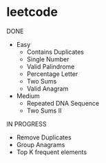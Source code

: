 # leetcode

DONE
- Easy		
	- Contains Duplicates		
	- Single Number		
	- Valid Palindrome		
	- Percentage Letter
    - Two Sums				
	- Valid Anagram
- Medium
    - Repeated DNA Sequence
    - Two Sums II		
	

IN PROGRESS    
- Remove Duplicates
- Group Anagrams  
- Top K frequent elements
			
			
			
			
			
			
			